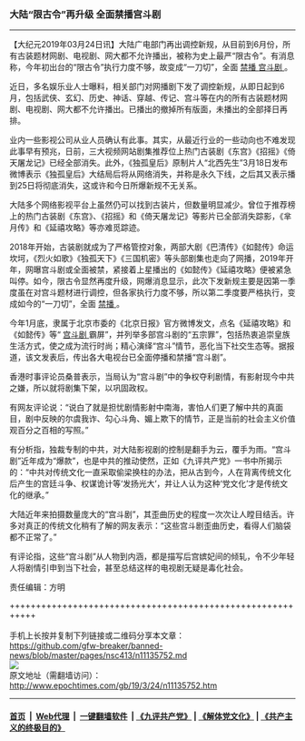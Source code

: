 ### 大陆“限古令”再升级 全面禁播宫斗剧
------------------------

<p>
 【大纪元2019年03月24日讯】大陆广电部门再出调控新规，从目前到6月份，所有古装题材网剧、电视剧、网大都不允许播出，被称为史上最严“限古令”。有消息称，今年初出台的“限古令”执行力度不够，故变成“一刀切”，全面
 <a href="http://www.epochtimes.com/gb/tag/%E7%A6%81%E6%92%AD.html">
  禁播
 </a>
 <a href="http://www.epochtimes.com/gb/tag/%E5%AE%AB%E6%96%97%E5%89%A7.html">
  宫斗剧
 </a>
 。
</p>
<p>
 近日，多名娱乐业人士曝料，相关部门对网播剧下发了调控新规，从即日起到6月，包括武侠、玄幻、历史、神话、穿越、传记、宫斗等在内的所有古装题材网剧、电视剧、网大都不允许播出。已播出的撤掉所有版面，未播出的全部择日再排。
</p>
<p>
 业内一些影视公司从业人员确认有此事。其实，从最近行业的一些动向也不难发现此事早有预兆，日前，三大视频网站剧集推荐位上热门古装剧《东宫》《招摇》《倚天屠龙记》已经全部消失。此外，《独孤皇后》原制片人“北西先生”3月18日发布微博表示《独孤皇后》大结局后将从网络消失，并称是永久下线，之后其又表示播到25日将彻底消失，这或许和今日所爆新规不无关系。
</p>
<p>
 大陆多个网络影视平台上虽然仍可以找到古装片，但数量明显减少。曾位于推荐榜上的热门古装剧《东宫》、《招摇》和《倚天屠龙记》等影片已全部消失踪影，《芈月传》和《延禧攻略》等亦难觅踪迹。
</p>
<p>
 2018年开始，古装剧就成为了严格管控对象，两部大剧《巴清传》《如懿传》命运坎坷，《烈火如歌》《独孤天下》《三国机密》等头部剧集也走向了网播，2019年开年，网曝宫斗剧或全面被禁，紧接着上星播出的《如懿传》《延禧攻略》便被紧急叫停。如今，限古令显然再度升级，网爆消息显示，此次下发新规主要是因第一季度虽在对宫斗题材进行调控，但各家执行力度不够，所以第二季度要严格执行，变成如今的“一刀切”，全面
 <a href="http://www.epochtimes.com/gb/tag/%E7%A6%81%E6%92%AD.html">
  禁播
 </a>
 。
</p>
<p>
 今年1月底，隶属于北京市委的《北京日报》官方微博发文，点名《延禧攻略》和《如懿传》等“
 <a href="http://www.epochtimes.com/gb/tag/%E5%AE%AB%E6%96%97%E5%89%A7.html">
  宫斗剧
 </a>
 霸屏”，并列举多部宫斗剧的“五宗罪”，包括热衷追崇皇族生活方式，使之成为流行时尚；精心演绎“宫斗”情节，恶化当下社交生态等。据报道，该文发表后，传出各大电视台已全面停播和禁播“宫斗剧”。
</p>
<p>
 香港时事评论员桑普表示，当局认为“宫斗剧”中的争权夺利剧情，有影射现今中共之嫌，所以就将剧集下架，以巩固政权。
</p>
<p>
 有网友评论说：“说白了就是担忧剧情影射中南海，害怕人们更了解中共的真面目，剧中反映的尔虞我诈、勾心斗角、媚上欺下的情节，正是当前的社会主义价值观百分之百相的写照。”
</p>
<p>
 有分析指，独裁专制的中共，对大陆影视剧的控制是翻手为云，覆手为雨。“宫斗剧”近年成为“爆款”，也是中共的推动使然，正如《九评共产党》一书中所揭示的：“中共对传统文化一直采取偷梁换柱的办法，把从古到今，人在背离传统文化后产生的宫廷斗争、权谋诡计等‘发扬光大’，并让人认为这种‘党文化’才是传统文化的继承。”
</p>
<p>
 大陆近年来拍摄数量庞大的“宫斗剧”，其歪曲历史的程度一次次让人瞠目结舌。许多对真正的传统文化稍有了解的网友表示：“这些宫斗剧歪曲历史，看得人们脑袋都不正常了。”
</p>
<p>
 有评论指，这些“宫斗剧”从人物到内涵，都是描写后宫嫔妃间的倾轧，令不少年轻人将剧情引申到当下社会，甚至总结这样的电视剧无疑是毒化社会。
</p>
<p>
 责任编辑：方明
</p>

+++++++++++++++++++++++++++++++++++++++++++++++++++++++++++<br/><br/>
手机上长按并复制下列链接或二维码分享本文章：<br/>
https://github.com/gfw-breaker/banned-news/blob/master/pages/nsc413/n11135752.md <br/>
<a href='https://github.com/gfw-breaker/banned-news/blob/master/pages/nsc413/n11135752.md'><img src='https://github.com/gfw-breaker/banned-news/blob/master/pages/nsc413/n11135752.md.png'/></a> <br/>
原文地址（需翻墙访问）：http://www.epochtimes.com/gb/19/3/24/n11135752.htm


------------------------
#### [首页](https://github.com/gfw-breaker/banned-news/blob/master/README.md) &nbsp;|&nbsp; [Web代理](https://github.com/labour-camp/helloworld) &nbsp;|&nbsp; [一键翻墙软件](https://github.com/gfw-breaker/nogfw/blob/master/README.md) &nbsp;| [《九评共产党》](https://github.com/gfw-breaker/9ping.md/blob/master/README.md#九评之一评共产党是什么) | [《解体党文化》](https://github.com/gfw-breaker/jtdwh.md/blob/master/README.md) | [《共产主义的终极目的》](https://github.com/gfw-breaker/gczydzjmd.md/blob/master/README.md)

